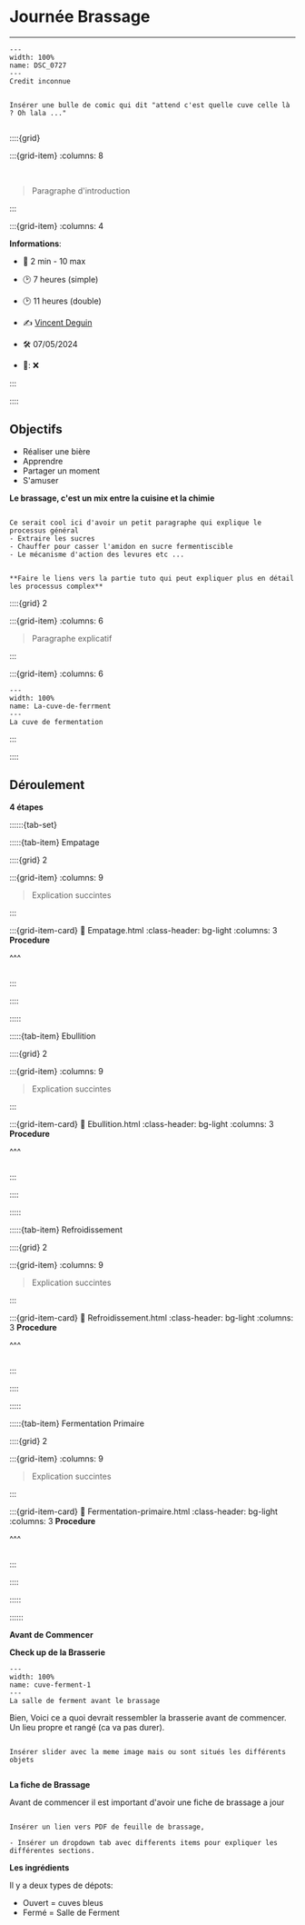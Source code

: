 # Journée Brassage

***


```{figure} Docs/DSC_0727.jpg
---
width: 100%
name: DSC_0727
---
Credit inconnue
```

```{note}

Insérer une bulle de comic qui dit "attend c'est quelle cuve celle là ? Oh lala ..."


```


::::{grid}

:::{grid-item}
:columns: 8

<br>

> Paragraphe d'introduction

:::

:::{grid-item}
:columns: 4

 

<div id="colour">

**Informations**:    

    
    
- 👥 2 min - 10 max
    
- 🕑 7 heures (simple) 
- 🕑 11 heures (double)
          
- ✍️ [Vincent Deguin](https://deugz.github.io/nb-profile/_build/html/intro.html)     
- 🛠️ 07/05/2024    
- 🔎: ❌   
    
</div>

:::

::::


## Objectifs

- Réaliser une bière
- Apprendre
- Partager un moment
- S'amuser

<p class="emphase2"><strong>Le brassage, c'est un mix entre la cuisine et la chimie</strong></p>


```{note}

Ce serait cool ici d'avoir un petit paragraphe qui explique le processus général
- Extraire les sucres
- Chauffer pour casser l'amidon en sucre fermentiscible
- Le mécanisme d'action des levures etc ...


**Faire le liens vers la partie tuto qui peut expliquer plus en détail les processus complex**

```

::::{grid} 2

:::{grid-item}
:columns: 6

> Paragraphe explicatif

:::

:::{grid-item}
:columns: 6

```{figure} Docs/La-cuve-de-ferrment.jpg
---
width: 100%
name: La-cuve-de-ferrment
---
La cuve de fermentation
```

:::

::::



## Déroulement

<p class="emphase2"><strong>4 étapes</strong></p>

::::::{tab-set}

:::::{tab-item} Empatage

::::{grid} 2

:::{grid-item}
:columns: 9


> Explication succintes

:::


:::{grid-item-card}
:link: Empatage.html
:class-header: bg-light
:columns: 3
**Procedure**

^^^

```{image} ../../../_static/Svg_icons/cogs-svgrepo-com.svg 

```


:::

::::

:::::

:::::{tab-item} Ebullition

::::{grid} 2

:::{grid-item}
:columns: 9


> Explication succintes

:::


:::{grid-item-card}
:link: Ebullition.html
:class-header: bg-light
:columns: 3
**Procedure**

^^^

```{image} ../../../_static/Svg_icons/cogs-svgrepo-com.svg 

```

:::

::::

:::::

:::::{tab-item} Refroidissement

::::{grid} 2

:::{grid-item}
:columns: 9


> Explication succintes

:::


:::{grid-item-card}
:link: Refroidissement.html
:class-header: bg-light
:columns: 3
**Procedure**

^^^

```{image} ../../../_static/Svg_icons/cogs-svgrepo-com.svg 

```
:::

::::

:::::

:::::{tab-item} Fermentation Primaire

::::{grid} 2

:::{grid-item}
:columns: 9


> Explication succintes

:::


:::{grid-item-card}
:link: Fermentation-primaire.html
:class-header: bg-light
:columns: 3
**Procedure**

^^^

```{image} ../../../_static/Svg_icons/cogs-svgrepo-com.svg 

```

:::

::::

:::::

::::::


<p class="emphase2"><strong>Avant de Commencer</strong></p>

<p class="emphase"><strong>Check up de la Brasserie</strong></p>



```{figure} Docs/cuve-ferment-1.jpg
---
width: 100%
name: cuve-ferment-1
---
La salle de ferment avant le brassage 
```


Bien, Voici ce a quoi devrait ressembler la brasserie avant de commencer. Un lieu propre et rangé (ca va pas durer). 


```{note}

Insérer slider avec la meme image mais ou sont situés les différents objets


```

<p class="emphase"><strong>La fiche de Brassage</strong></p>

Avant de commencer il est important d'avoir une fiche de brassage a jour

```{note}

Insérer un lien vers PDF de feuille de brassage,

- Insérer un dropdown tab avec differents items pour expliquer les différentes sections.

```


<p class="emphase"><strong>Les ingrédients</strong></p>

Il y a deux types de dépots:
- Ouvert = cuves bleus
- Fermé = Salle de Ferment
